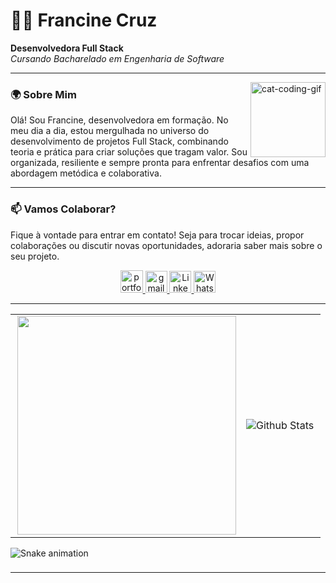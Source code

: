 # 👩‍💻 Francine Cruz 
**Desenvolvedora Full Stack**  
*Cursando Bacharelado em Engenharia de Software*

---

<img align="right" alt="cat-coding-gif" src="https://media.giphy.com/media/JIX9t2j0ZTN9S/giphy.gif" width="120" />

### 🌍 Sobre Mim
Olá! Sou Francine, desenvolvedora em formação. No meu dia a dia, estou mergulhada no universo do desenvolvimento de projetos Full Stack, combinando teoria e prática para criar soluções que tragam valor. Sou organizada, resiliente e sempre pronta para enfrentar desafios com uma abordagem metódica e colaborativa.

---

### 📫 Vamos Colaborar?
Fique à vontade para entrar em contato! Seja para trocar ideias, propor colaborações ou discutir novas oportunidades, adoraria saber mais sobre o seu projeto.

<div align="center">
  <a href="https://portfolio-2-swart-tau.vercel.app/">
    <img src="https://img.shields.io/static/v1?message=Portfolio&logo=web&label=&color=333&logoColor=white&labelColor=&style=for-the-badge" height="36" alt="portfolio icon" />
  </a>
  <a href="mailto:francine.c.oliveiracruz@gmail.com">
    <img src="https://img.shields.io/static/v1?message=Gmail&logo=gmail&label=&color=D14836&logoColor=white&labelColor=&style=for-the-badge" height="35" alt="gmail logo" />
  </a> 
  <a href="https://www.linkedin.com/in/francine-ccruz/">
    <img src="https://img.shields.io/static/v1?message=LinkedIn&logo=linkedin&label=&color=0077B5&logoColor=white&labelColor=&style=for-the-badge" height="35" alt="LinkedIn logo" />
  </a>
  <a href="https://wa.me/5551986283397">
    <img src="https://img.shields.io/static/v1?message=WhatsApp&logo=whatsapp&label=&color=25D366&logoColor=white&labelColor=&style=for-the-badge" height="35" alt="WhatsApp logo" />
  </a>
</div>

---


<table align="center">
  <tr>
    <td>
      <img width="350rem" align="right" src="https://github-readme-stats.vercel.app/api/top-langs/?username=francine02&layout=compact&theme=highcontrast" />
    </td>
    <td>
      <img align="left" src="https://github-readme-streak-stats.herokuapp.com/?user=francine02&theme=highcontrast" alt="Github Stats"/>
    </td>
  </tr>
</table>

<img src="https://raw.githubusercontent.com/Francine02/Francine02/output/snake.svg" alt="Snake animation" />

###
---
